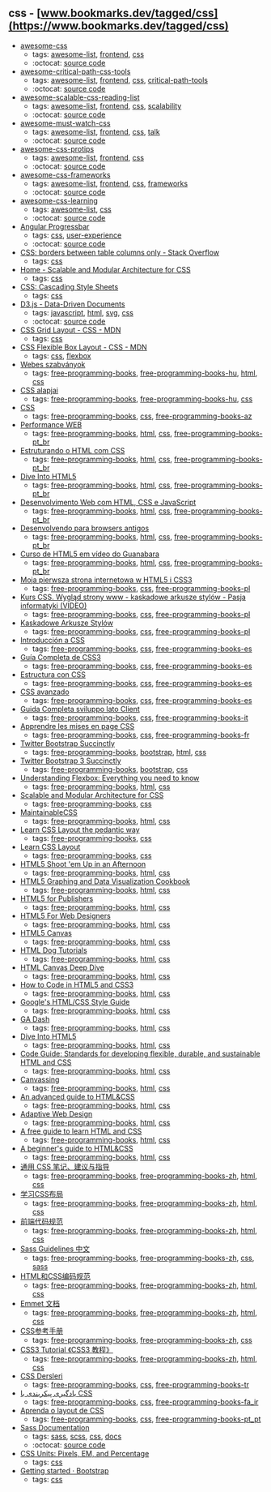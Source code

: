 css - [www.bookmarks.dev/tagged/css](https://www.bookmarks.dev/tagged/css)
---
* [awesome-css](https://github.com/awesome-css-group/awesome-css#readme)
    * tags: [awesome-list](../tagged/awesome-list.md), [frontend](../tagged/frontend.md), [css](../tagged/css.md)
    * :octocat: [source code](https://github.com/awesome-css-group/awesome-css#readme)
* [awesome-critical-path-css-tools](https://github.com/addyosmani/critical-path-css-tools#readme)
    * tags: [awesome-list](../tagged/awesome-list.md), [frontend](../tagged/frontend.md), [css](../tagged/css.md), [critical-path-tools](../tagged/critical-path-tools.md)
    * :octocat: [source code](https://github.com/addyosmani/critical-path-css-tools#readme)
* [awesome-scalable-css-reading-list](https://github.com/davidtheclark/scalable-css-reading-list#readme)
    * tags: [awesome-list](../tagged/awesome-list.md), [frontend](../tagged/frontend.md), [css](../tagged/css.md), [scalability](../tagged/scalability.md)
    * :octocat: [source code](https://github.com/davidtheclark/scalable-css-reading-list#readme)
* [awesome-must-watch-css](https://github.com/AllThingsSmitty/must-watch-css#readme)
    * tags: [awesome-list](../tagged/awesome-list.md), [frontend](../tagged/frontend.md), [css](../tagged/css.md), [talk](../tagged/talk.md)
    * :octocat: [source code](https://github.com/AllThingsSmitty/must-watch-css#readme)
* [awesome-css-protips](https://github.com/AllThingsSmitty/css-protips#readme)
    * tags: [awesome-list](../tagged/awesome-list.md), [frontend](../tagged/frontend.md), [css](../tagged/css.md)
    * :octocat: [source code](https://github.com/AllThingsSmitty/css-protips#readme)
* [awesome-css-frameworks](https://github.com/troxler/awesome-css-frameworks#readme)
    * tags: [awesome-list](../tagged/awesome-list.md), [frontend](../tagged/frontend.md), [css](../tagged/css.md), [frameworks](../tagged/frameworks.md)
    * :octocat: [source code](https://github.com/troxler/awesome-css-frameworks#readme)
* [awesome-css-learning](https://github.com/micromata/awesome-css-learning#readme)
    * tags: [awesome-list](../tagged/awesome-list.md), [css](../tagged/css.md)
    * :octocat: [source code](https://github.com/micromata/awesome-css-learning#readme)
* [Angular Progressbar](https://murhafsousli.github.io/ngx-progressbar/#/)
    * tags: [css](../tagged/css.md), [user-experience](../tagged/user-experience.md)
    * :octocat: [source code](https://github.com/murhafsousli/ngx-progressbar)
* [CSS: borders between table columns only - Stack Overflow](https://stackoverflow.com/questions/3313456/css-borders-between-table-columns-only)
    * tags: [css](../tagged/css.md)
* [Home - Scalable and Modular Architecture for CSS](https://smacss.com/)
    * tags: [css](../tagged/css.md)
* [CSS: Cascading Style Sheets](https://developer.mozilla.org/en-US/docs/Web/CSS)
    * tags: [css](../tagged/css.md)
* [D3.js - Data-Driven Documents](https://d3js.org/)
    * tags: [javascript](../tagged/javascript.md), [html](../tagged/html.md), [svg](../tagged/svg.md), [css](../tagged/css.md)
    * :octocat: [source code](https://github.com/d3/d3)
* [CSS Grid Layout - CSS - MDN](https://developer.mozilla.org/en-US/docs/Web/CSS/CSS_Grid_Layout)
    * tags: [css](../tagged/css.md)
* [CSS Flexible Box Layout - CSS - MDN](https://developer.mozilla.org/en-US/docs/Web/CSS/CSS_Flexible_Box_Layout)
    * tags: [css](../tagged/css.md), [flexbox](../tagged/flexbox.md)
* [Webes szabványok](http://nagygusztav.hu/webes-szabvanyok)
    * tags: [free-programming-books](../tagged/free-programming-books.md), [free-programming-books-hu](../tagged/free-programming-books-hu.md), [html](../tagged/html.md), [css](../tagged/css.md)
* [CSS alapjai](http://weblabor.hu/cikkek/cssalapjai1)
    * tags: [free-programming-books](../tagged/free-programming-books.md), [free-programming-books-hu](../tagged/free-programming-books-hu.md), [css](../tagged/css.md)
* [CSS](http://ilkaddimlar.com/kateqoriya12/CSS)
    * tags: [free-programming-books](../tagged/free-programming-books.md), [css](../tagged/css.md), [free-programming-books-az](../tagged/free-programming-books-az.md)
* [Performance WEB](http://www.webperf.com.br)
    * tags: [free-programming-books](../tagged/free-programming-books.md), [html](../tagged/html.md), [css](../tagged/css.md), [free-programming-books-pt_br](../tagged/free-programming-books-pt_br.md)
* [Estruturando o HTML com CSS](http://pt-br.learnlayout.com)
    * tags: [free-programming-books](../tagged/free-programming-books.md), [html](../tagged/html.md), [css](../tagged/css.md), [free-programming-books-pt_br](../tagged/free-programming-books-pt_br.md)
* [Dive Into HTML5](http://diveintohtml5.com.br)
    * tags: [free-programming-books](../tagged/free-programming-books.md), [html](../tagged/html.md), [css](../tagged/css.md), [free-programming-books-pt_br](../tagged/free-programming-books-pt_br.md)
* [Desenvolvimento Web com HTML, CSS e JavaScript](https://www.caelum.com.br/apostila-html-css-javascript/)
    * tags: [free-programming-books](../tagged/free-programming-books.md), [html](../tagged/html.md), [css](../tagged/css.md), [free-programming-books-pt_br](../tagged/free-programming-books-pt_br.md)
* [Desenvolvendo para browsers antigos](http://tableless.com.br/browsers-antigos-guerra-contra-o-terror/)
    * tags: [free-programming-books](../tagged/free-programming-books.md), [html](../tagged/html.md), [css](../tagged/css.md), [free-programming-books-pt_br](../tagged/free-programming-books-pt_br.md)
* [Curso de HTML5 em vídeo do Guanabara](https://www.youtube.com/playlist?list=PLHz_AreHm4dlAnJ_jJtV29RFxnPHDuk9o)
    * tags: [free-programming-books](../tagged/free-programming-books.md), [html](../tagged/html.md), [css](../tagged/css.md), [free-programming-books-pt_br](../tagged/free-programming-books-pt_br.md)
* [Moja pierwsza strona internetowa w HTML5 i CSS3](http://ferrante.pl/books/html/)
    * tags: [free-programming-books](../tagged/free-programming-books.md), [css](../tagged/css.md), [free-programming-books-pl](../tagged/free-programming-books-pl.md)
* [Kurs CSS. Wygląd strony www - kaskadowe arkusze stylów - Pasja informatyki (VIDEO)](https://www.youtube.com/playlist?list=PLOYHgt8dIdow6b2Qm3aTJbKT2BPo5iybv)
    * tags: [free-programming-books](../tagged/free-programming-books.md), [css](../tagged/css.md), [free-programming-books-pl](../tagged/free-programming-books-pl.md)
* [Kaskadowe Arkusze Stylów](http://www.kurshtml.edu.pl/css/index.html)
    * tags: [free-programming-books](../tagged/free-programming-books.md), [css](../tagged/css.md), [free-programming-books-pl](../tagged/free-programming-books-pl.md)
* [Introducción a CSS](http://librosweb.es/libro/css/)
    * tags: [free-programming-books](../tagged/free-programming-books.md), [css](../tagged/css.md), [free-programming-books-es](../tagged/free-programming-books-es.md)
* [Guía Completa de CSS3](http://www.etnassoft.com/biblioteca/guia-completa-de-css3/)
    * tags: [free-programming-books](../tagged/free-programming-books.md), [css](../tagged/css.md), [free-programming-books-es](../tagged/free-programming-books-es.md)
* [Estructura con CSS](http://es.learnlayout.com)
    * tags: [free-programming-books](../tagged/free-programming-books.md), [css](../tagged/css.md), [free-programming-books-es](../tagged/free-programming-books-es.md)
* [CSS avanzado](http://librosweb.es/libro/css_avanzado/)
    * tags: [free-programming-books](../tagged/free-programming-books.md), [css](../tagged/css.md), [free-programming-books-es](../tagged/free-programming-books-es.md)
* [Guida Completa sviluppo lato Client](http://www.aiutamici.com/PortalWeb/eBook/ebook/Alessandro_Stella-Programmare_per_il_web.pdf)
    * tags: [free-programming-books](../tagged/free-programming-books.md), [css](../tagged/css.md), [free-programming-books-it](../tagged/free-programming-books-it.md)
* [Apprendre les mises en page CSS](http://fr.learnlayout.com)
    * tags: [free-programming-books](../tagged/free-programming-books.md), [css](../tagged/css.md), [free-programming-books-fr](../tagged/free-programming-books-fr.md)
* [Twitter Bootstrap Succinctly](https://www.syncfusion.com/resources/techportal/ebooks/twitterbootstrap)
    * tags: [free-programming-books](../tagged/free-programming-books.md), [bootstrap](../tagged/bootstrap.md), [html](../tagged/html.md), [css](../tagged/css.md)
* [Twitter Bootstrap 3 Succinctly](https://www.syncfusion.com/resources/techportal/ebooks/twitterbootstrap3)
    * tags: [free-programming-books](../tagged/free-programming-books.md), [bootstrap](../tagged/bootstrap.md), [css](../tagged/css.md)
* [Understanding Flexbox: Everything you need to know](https://ohansemmanuel.github.io/uf_download.html)
    * tags: [free-programming-books](../tagged/free-programming-books.md), [html](../tagged/html.md), [css](../tagged/css.md)
* [Scalable and Modular Architecture for CSS](https://smacss.com)
    * tags: [free-programming-books](../tagged/free-programming-books.md), [css](../tagged/css.md)
* [MaintainableCSS](http://maintainablecss.com)
    * tags: [free-programming-books](../tagged/free-programming-books.md), [html](../tagged/html.md), [css](../tagged/css.md)
* [Learn CSS Layout the pedantic way](http://book.mixu.net/css/)
    * tags: [free-programming-books](../tagged/free-programming-books.md), [css](../tagged/css.md)
* [Learn CSS Layout](http://learnlayout.com)
    * tags: [free-programming-books](../tagged/free-programming-books.md), [css](../tagged/css.md)
* [HTML5 Shoot 'em Up in an Afternoon](https://leanpub.com/html5shootemupinanafternoon/read)
    * tags: [free-programming-books](../tagged/free-programming-books.md), [html](../tagged/html.md), [css](../tagged/css.md)
* [HTML5 Graphing and Data Visualization Cookbook](https://www.packtpub.com/packt/free-ebook/html5-data-visualization-cookbook)
    * tags: [free-programming-books](../tagged/free-programming-books.md), [html](../tagged/html.md), [css](../tagged/css.md)
* [HTML5 for Publishers](http://chimera.labs.oreilly.com/books/1234000000770/index.html)
    * tags: [free-programming-books](../tagged/free-programming-books.md), [html](../tagged/html.md), [css](../tagged/css.md)
* [HTML5 For Web Designers](http://html5forwebdesigners.com)
    * tags: [free-programming-books](../tagged/free-programming-books.md), [html](../tagged/html.md), [css](../tagged/css.md)
* [HTML5 Canvas](http://chimera.labs.oreilly.com/books/1234000001654/index.html)
    * tags: [free-programming-books](../tagged/free-programming-books.md), [html](../tagged/html.md), [css](../tagged/css.md)
* [HTML Dog Tutorials](http://www.htmldog.com)
    * tags: [free-programming-books](../tagged/free-programming-books.md), [html](../tagged/html.md), [css](../tagged/css.md)
* [HTML Canvas Deep Dive](http://joshondesign.com/p/books/canvasdeepdive/toc.html)
    * tags: [free-programming-books](../tagged/free-programming-books.md), [html](../tagged/html.md), [css](../tagged/css.md)
* [How to Code in HTML5 and CSS3](http://howtocodeinhtml.com)
    * tags: [free-programming-books](../tagged/free-programming-books.md), [html](../tagged/html.md), [css](../tagged/css.md)
* [Google's HTML/CSS Style Guide](https://google.github.io/styleguide/htmlcssguide.xml)
    * tags: [free-programming-books](../tagged/free-programming-books.md), [html](../tagged/html.md), [css](../tagged/css.md)
* [GA Dash](https://dash.generalassemb.ly)
    * tags: [free-programming-books](../tagged/free-programming-books.md), [html](../tagged/html.md), [css](../tagged/css.md)
* [Dive Into HTML5](http://diveintohtml5.info)
    * tags: [free-programming-books](../tagged/free-programming-books.md), [html](../tagged/html.md), [css](../tagged/css.md)
* [Code Guide: Standards for developing flexible, durable, and sustainable HTML and CSS](http://mdo.github.io/code-guide/)
    * tags: [free-programming-books](../tagged/free-programming-books.md), [html](../tagged/html.md), [css](../tagged/css.md)
* [Canvassing](http://learnjs.io/canvassing/read)
    * tags: [free-programming-books](../tagged/free-programming-books.md), [html](../tagged/html.md), [css](../tagged/css.md)
* [An advanced guide to HTML&CSS](http://learn.shayhowe.com/advanced-html-css/)
    * tags: [free-programming-books](../tagged/free-programming-books.md), [html](../tagged/html.md), [css](../tagged/css.md)
* [Adaptive Web Design](http://adaptivewebdesign.info/1st-edition/)
    * tags: [free-programming-books](../tagged/free-programming-books.md), [html](../tagged/html.md), [css](../tagged/css.md)
* [A free guide to learn HTML and CSS](http://marksheet.io)
    * tags: [free-programming-books](../tagged/free-programming-books.md), [html](../tagged/html.md), [css](../tagged/css.md)
* [A beginner's guide to HTML&CSS](http://learn.shayhowe.com/html-css/)
    * tags: [free-programming-books](../tagged/free-programming-books.md), [html](../tagged/html.md), [css](../tagged/css.md)
* [通用 CSS 笔记、建议与指导](https://github.com/chadluo/CSS-Guidelines/blob/master/README.md)
    * tags: [free-programming-books](../tagged/free-programming-books.md), [free-programming-books-zh](../tagged/free-programming-books-zh.md), [html](../tagged/html.md), [css](../tagged/css.md)
* [学习CSS布局](http://zh.learnlayout.com)
    * tags: [free-programming-books](../tagged/free-programming-books.md), [free-programming-books-zh](../tagged/free-programming-books-zh.md), [html](../tagged/html.md), [css](../tagged/css.md)
* [前端代码规范](http://alloyteam.github.io/CodeGuide/)
    * tags: [free-programming-books](../tagged/free-programming-books.md), [free-programming-books-zh](../tagged/free-programming-books-zh.md), [html](../tagged/html.md), [css](../tagged/css.md)
* [Sass Guidelines 中文](http://sass-guidelin.es/zh/)
    * tags: [free-programming-books](../tagged/free-programming-books.md), [free-programming-books-zh](../tagged/free-programming-books-zh.md), [css](../tagged/css.md), [sass](../tagged/sass.md)
* [HTML和CSS编码规范](http://codeguide.bootcss.com)
    * tags: [free-programming-books](../tagged/free-programming-books.md), [free-programming-books-zh](../tagged/free-programming-books-zh.md), [html](../tagged/html.md), [css](../tagged/css.md)
* [Emmet 文档](http://yanxyz.github.io/emmet-docs/)
    * tags: [free-programming-books](../tagged/free-programming-books.md), [free-programming-books-zh](../tagged/free-programming-books-zh.md), [html](../tagged/html.md), [css](../tagged/css.md)
* [CSS参考手册](http://css.doyoe.com)
    * tags: [free-programming-books](../tagged/free-programming-books.md), [free-programming-books-zh](../tagged/free-programming-books-zh.md), [css](../tagged/css.md)
* [CSS3 Tutorial 《CSS3 教程》](https://github.com/waylau/css3-tutorial)
    * tags: [free-programming-books](../tagged/free-programming-books.md), [free-programming-books-zh](../tagged/free-programming-books-zh.md), [html](../tagged/html.md), [css](../tagged/css.md)
* [CSS Dersleri](http://fatihhayrioglu.com/css-dersleri/)
    * tags: [free-programming-books](../tagged/free-programming-books.md), [css](../tagged/css.md), [free-programming-books-tr](../tagged/free-programming-books-tr.md)
* [یادگیری پیکربندی با CSS](http://fa.learnlayout.com)
    * tags: [free-programming-books](../tagged/free-programming-books.md), [css](../tagged/css.md), [free-programming-books-fa_ir](../tagged/free-programming-books-fa_ir.md)
* [Aprenda o layout de CSS](http://pt-pt.learnlayout.com)
    * tags: [free-programming-books](../tagged/free-programming-books.md), [css](../tagged/css.md), [free-programming-books-pt_pt](../tagged/free-programming-books-pt_pt.md)
* [Sass Documentation ](http://sass-lang.com/documentation/file.SASS_REFERENCE.html)
    * tags: [sass](../tagged/sass.md), [scss](../tagged/scss.md), [css](../tagged/css.md), [docs](../tagged/docs.md)
    * :octocat: [source code](https://github.com/sass/sass)
* [CSS Units: Pixels, EM, and Percentage](http://www.hongkiat.com/blog/css-units/)
    * tags: [css](../tagged/css.md)
* [ Getting started · Bootstrap ](http://getbootstrap.com/getting-started/)
    * tags: [css](../tagged/css.md)
